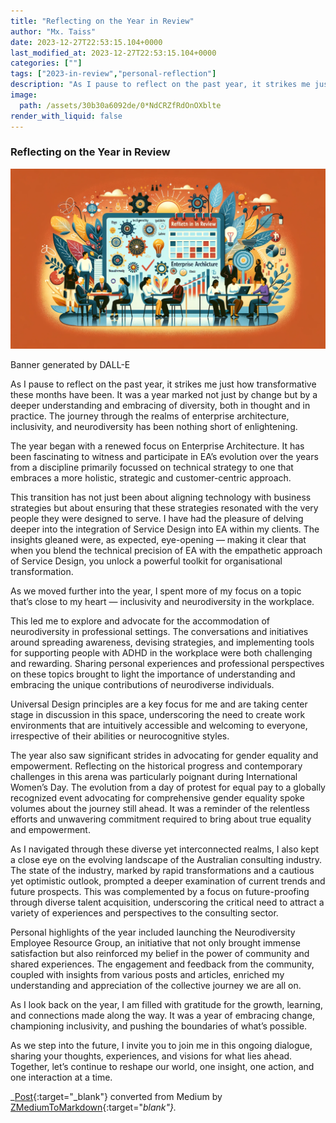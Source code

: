 ```yaml
---
title: "Reflecting on the Year in Review"
author: "Mx. Taiss"
date: 2023-12-27T22:53:15.104+0000
last_modified_at: 2023-12-27T22:53:15.104+0000
categories: [""]
tags: ["2023-in-review","personal-reflection"]
description: "As I pause to reflect on the past year, it strikes me just how transformative these months have been. It was a year marked not just by…"
image:
  path: /assets/30b30a6092de/0*NdCRZfRdOnOXblte
render_with_liquid: false
---
```


### Reflecting on the Year in Review


![Banner generated by DALL\-E](/assets/30b30a6092de/0*NdCRZfRdOnOXblte)

Banner generated by DALL\-E

As I pause to reflect on the past year, it strikes me just how transformative these months have been\. It was a year marked not just by change but by a deeper understanding and embracing of diversity, both in thought and in practice\. The journey through the realms of enterprise architecture, inclusivity, and neurodiversity has been nothing short of enlightening\.

The year began with a renewed focus on Enterprise Architecture\. It has been fascinating to witness and participate in EA’s evolution over the years from a discipline primarily focussed on technical strategy to one that embraces a more holistic, strategic and customer\-centric approach\.

This transition has not just been about aligning technology with business strategies but about ensuring that these strategies resonated with the very people they were designed to serve\. I have had the pleasure of delving deeper into the integration of Service Design into EA within my clients\. The insights gleaned were, as expected, eye\-opening — making it clear that when you blend the technical precision of EA with the empathetic approach of Service Design, you unlock a powerful toolkit for organisational transformation\.

As we moved further into the year, I spent more of my focus on a topic that’s close to my heart — inclusivity and neurodiversity in the workplace\.

This led me to explore and advocate for the accommodation of neurodiversity in professional settings\. The conversations and initiatives around spreading awareness, devising strategies, and implementing tools for supporting people with ADHD in the workplace were both challenging and rewarding\. Sharing personal experiences and professional perspectives on these topics brought to light the importance of understanding and embracing the unique contributions of neurodiverse individuals\.

Universal Design principles are a key focus for me and are taking center stage in discussion in this space, underscoring the need to create work environments that are intuitively accessible and welcoming to everyone, irrespective of their abilities or neurocognitive styles\.

The year also saw significant strides in advocating for gender equality and empowerment\. Reflecting on the historical progress and contemporary challenges in this arena was particularly poignant during International Women’s Day\. The evolution from a day of protest for equal pay to a globally recognized event advocating for comprehensive gender equality spoke volumes about the journey still ahead\. It was a reminder of the relentless efforts and unwavering commitment required to bring about true equality and empowerment\.

As I navigated through these diverse yet interconnected realms, I also kept a close eye on the evolving landscape of the Australian consulting industry\. The state of the industry, marked by rapid transformations and a cautious yet optimistic outlook, prompted a deeper examination of current trends and future prospects\. This was complemented by a focus on future\-proofing through diverse talent acquisition, underscoring the critical need to attract a variety of experiences and perspectives to the consulting sector\.

Personal highlights of the year included launching the Neurodiversity Employee Resource Group, an initiative that not only brought immense satisfaction but also reinforced my belief in the power of community and shared experiences\. The engagement and feedback from the community, coupled with insights from various posts and articles, enriched my understanding and appreciation of the collective journey we are all on\.

As I look back on the year, I am filled with gratitude for the growth, learning, and connections made along the way\. It was a year of embracing change, championing inclusivity, and pushing the boundaries of what’s possible\.

As we step into the future, I invite you to join me in this ongoing dialogue, sharing your thoughts, experiences, and visions for what lies ahead\. Together, let’s continue to reshape our world, one insight, one action, and one interaction at a time\.



_[Post](https://medium.com/@TaissQ/reflecting-on-the-year-in-review-30b30a6092de){:target="_blank"} converted from Medium by [ZMediumToMarkdown](https://github.com/ZhgChgLi/ZMediumToMarkdown){:target="_blank"}._
